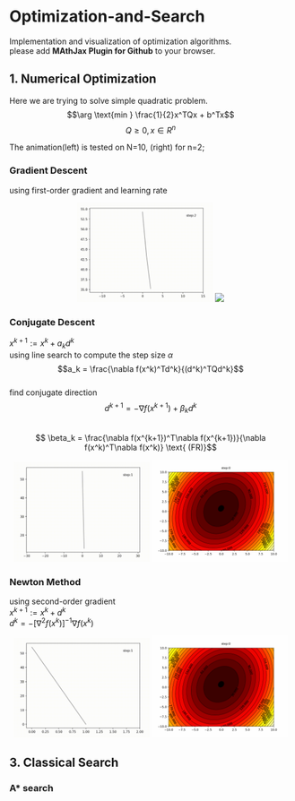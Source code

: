 # Optimization-and-Search
Implementation and visualization of optimization algorithms.  
please add __MAthJax Plugin for Github__ to your browser.


## 1. Numerical Optimization    

Here we are trying to solve simple quadratic problem.  
$$\arg \text{min } \frac{1}{2}x^TQx + b^Tx$$
$$Q \geq 0, x \in R^n$$    

The animation(left) is tested on N=10, (right) for n=2;


### Gradient Descent   

using first-order gradient and learning rate

<div align=center>
<img width="48%" src="images/gradient_descent_1.gif"/>
<img width="48%" src="images/gradient_descent_2.gif"/>
</div>

### Conjugate Descent    
$x^{k+1} := x^k + a_kd^k$  
using line search to compute the step size $\alpha$  
$$a_k = \frac{\nabla f(x^k)^Td^k}{(d^k)^TQd^k}$$  
find conjugate direction  
$$d^{k+1} = -\nabla f(x^{k+1}) + \beta_kd^k$$    
$$ \beta_k = \frac{\nabla f(x^{k+1})^T\nabla f(x^{k+1})}{\nabla f(x^k)^T\nabla f(x^k)} \text{ (FR)}$$ 

<div align=center>
<img width="48%" src="images/conjugate_descent_1.gif"/>
<img width="48%" src="images/conjugate_descent_2.gif"/>
</div>

### Newton Method   
using second-order gradient  
$x^{k+1} := x^k + d^k$  
$d^k = -[\nabla^2 f(x^k)]^{-1}\nabla f(x^k)$
<div align=center>
<img width="48%" src="images/newton_descent_1.gif"/>
<img width="48%" src="images/newton_descent_2.gif"/>
</div>


## 3. Classical Search    


### A* search     



